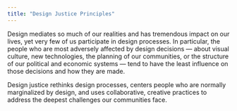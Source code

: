```yaml
---
title: "Design Justice Principles"
---
```


Design mediates so much of our realities and has tremendous impact on our lives, yet very few of us participate in design processes. In particular, the people who are most adversely affected by design decisions — about visual culture, new technologies, the planning of our communities, or the structure of our political and economic systems — tend to have the least influence on those decisions and how they are made.

Design justice rethinks design processes, centers people who are normally marginalized by design, and uses collaborative, creative practices to address the deepest challenges our communities face.

